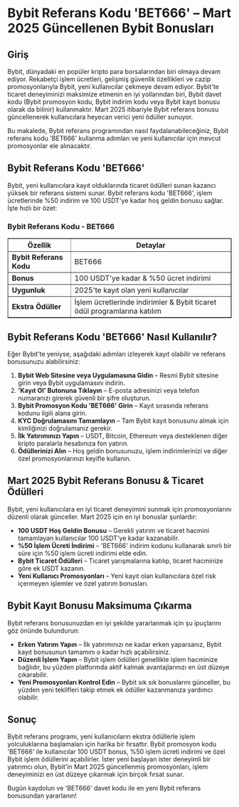 <h1>Bybit Referans Kodu 'BET666' – Mart 2025 Güncellenen Bybit Bonusları</h1>

<h2>Giriş</h2>
<p>Bybit, dünyadaki en popüler kripto para borsalarından biri olmaya devam ediyor. Rekabetçi işlem ücretleri, gelişmiş güvenlik özellikleri ve cazip promosyonlarıyla Bybit, yeni kullanıcılar çekmeye devam ediyor. Bybit'te ticaret deneyiminizi maksimize etmenin en iyi yollarından biri, Bybit davet kodu (Bybit promosyon kodu, Bybit indirim kodu veya Bybit kayıt bonusu olarak da bilinir) kullanmaktır. Mart 2025 itibariyle Bybit referans bonusu güncellenerek kullanıcılara heyecan verici yeni ödüller sunuyor.</p>

<p>Bu makalede, Bybit referans programından nasıl faydalanabileceğiniz, Bybit referans kodu 'BET666' kullanma adımları ve yeni kullanıcılar için mevcut promosyonlar ele alınacaktır.</p>

<h2>Bybit Referans Kodu 'BET666'</h2>
<p>Bybit, yeni kullanıcılara kayıt olduklarında ticaret ödülleri sunan kazancı yüksek bir referans sistemi sunar. Bybit referans kodu 'BET666', işlem ücretlerinde %50 indirim ve 100 USDT'ye kadar hoş geldin bonusu sağlar. İşte hızlı bir özet:</p>

<h3>Bybit Referans Kodu - BET666</h3>
<table border="1">
    <tr>
        <th>Özellik</th>
        <th>Detaylar</th>
    </tr>
    <tr>
        <td><strong>Bybit Referans Kodu</strong></td>
        <td>BET666</td>
    </tr>
    <tr>
        <td><strong>Bonus</strong></td>
        <td>100 USDT'ye kadar & %50 ücret indirimi</td>
    </tr>
    <tr>
        <td><strong>Uygunluk</strong></td>
        <td>2025'te kayıt olan yeni kullanıcılar</td>
    </tr>
    <tr>
        <td><strong>Ekstra Ödüller</strong></td>
        <td>İşlem ücretlerinde indirimler & Bybit ticaret ödül programlarına katılım</td>
    </tr>
</table>

<h2>Bybit Referans Kodu 'BET666' Nasıl Kullanılır?</h2>
<p>Eğer Bybit'te yeniyse, aşağıdaki adımları izleyerek kayıt olabilir ve referans bonusunuzu alabilirsiniz:</p>
<ol>
    <li><strong>Bybit Web Sitesine veya Uygulamasına Gidin</strong> – Resmi Bybit sitesine girin veya Bybit uygulamasını indirin.</li>
    <li><strong>'Kayıt Ol' Butonuna Tıklayın</strong> – E-posta adresinizi veya telefon numaranızı girerek güvenli bir şifre oluşturun.</li>
    <li><strong>Bybit Promosyon Kodu 'BET666' Girin</strong> – Kayıt sırasında referans kodunu ilgili alana girin.</li>
    <li><strong>KYC Doğrulamasını Tamamlayın</strong> – Tam Bybit kayıt bonusunu almak için kimliğinizi doğrulamanız gerekir.</li>
    <li><strong>İlk Yatırımınızı Yapın</strong> – USDT, Bitcoin, Ethereum veya desteklenen diğer kripto paralarla hesabınıza fon yatırın.</li>
    <li><strong>Ödüllerinizi Alın</strong> – Hoş geldin bonusunuzu, işlem indirimlerinizi ve diğer özel promosyonlarınızı keyifle kullanın.</li>
</ol>

<h2>Mart 2025 Bybit Referans Bonusu & Ticaret Ödülleri</h2>
<p>Bybit, yeni kullanıcılara en iyi ticaret deneyimini sunmak için promosyonlarını düzenli olarak günceller. Mart 2025 için en iyi bonuslar şunlardır:</p>
<ul>
    <li><strong>100 USDT Hoş Geldin Bonusu</strong> – Gerekli yatırım ve ticaret hacmini tamamlayan kullanıcılar 100 USDT'ye kadar kazanabilir.</li>
    <li><strong>%50 İşlem Ücreti İndirimi</strong> – 'BET666' indirim kodunu kullanarak sınırlı bir süre için %50 işlem ücreti indirimi elde edin.</li>
    <li><strong>Bybit Ticaret Ödülleri</strong> – Ticaret yarışmalarına katılıp, ticaret hacminize göre ek USDT kazanın.</li>
    <li><strong>Yeni Kullanıcı Promosyonları</strong> – Yeni kayıt olan kullanıcılara özel risk içermeyen işlemler ve özel yatırım bonusları.</li>
</ul>

<h2>Bybit Kayıt Bonusu Maksimuma Çıkarma</h2>
<p>Bybit referans bonusunuzdan en iyi şekilde yararlanmak için şu ipuçlarını göz önünde bulundurun:</p>
<ul>
    <li><strong>Erken Yatırım Yapın</strong> – İlk yatırımınızı ne kadar erken yaparsanız, Bybit kayıt bonusunun tamamını o kadar hızlı açabilirsiniz.</li>
    <li><strong>Düzenli İşlem Yapın</strong> – Bybit işlem ödülleri genellikle işlem hacminize bağlıdır, bu yüzden platformda aktif kalmak avantajlarınızı en üst düzeye çıkarabilir.</li>
    <li><strong>Yeni Promosyonları Kontrol Edin</strong> – Bybit sık sık bonuslarını günceller, bu yüzden yeni teklifleri takip etmek ek ödüller kazanmanıza yardımcı olabilir.</li>
</ul>

<h2>Sonuç</h2>
<p>Bybit referans programı, yeni kullanıcıların ekstra ödüllerle işlem yolculuklarına başlamaları için harika bir fırsattır. Bybit promosyon kodu 'BET666' ile kullanıcılar 100 USDT bonus, %50 işlem ücreti indirimi ve özel Bybit işlem ödüllerini açabilirler. İster yeni başlayan ister deneyimli bir yatırımcı olun, Bybit'in Mart 2025 güncellenmiş promosyonları, işlem deneyiminizi en üst düzeye çıkarmak için birçok fırsat sunar.</p>

<p>Bugün kaydolun ve 'BET666' davet kodu ile en yeni Bybit referans bonusundan yararlanın!</p>
